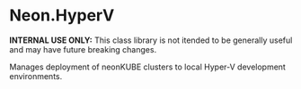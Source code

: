 ﻿Neon.HyperV
===========

**INTERNAL USE ONLY:** This class library is not itended to be generally useful and may have future breaking changes.

Manages deployment of neonKUBE clusters to local Hyper-V development environments.

